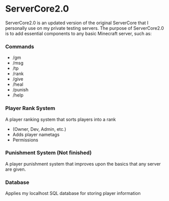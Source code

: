 # ServerCore2.0

ServerCore2.0 is an updated version of the original ServerCore that I personally use on my private testing servers. 
The purpose of ServerCore2.0 is to add essential components to any basic Minecraft server, such as:

### Commands
- /gm
- /msg
- /tp
- /rank
- /give
- /heal
- /punish
- /help

### Player Rank System
A player ranking system that sorts players into a rank 
- (Owner, Dev, Admin, etc.)
- Adds player nametags
- Permissions

### Punishment System (Not finished)
A player punishment system that improves upon the basics that any server are given. 

### Database
Applies my localhost SQL database for storing player information
